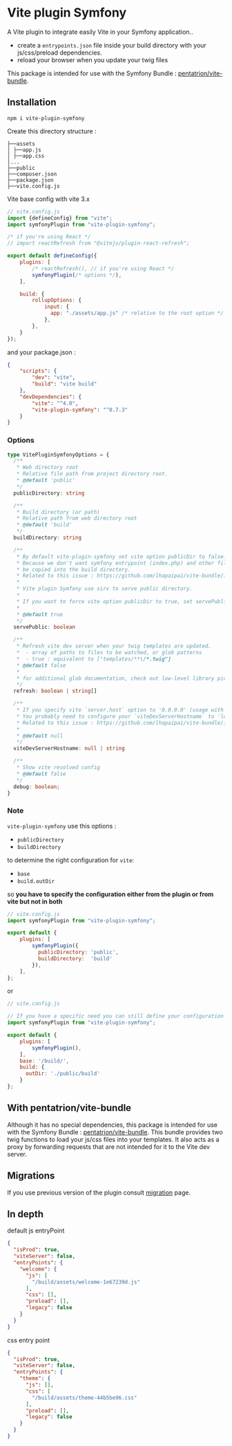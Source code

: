 # Vite plugin Symfony

A Vite plugin to integrate easily Vite in your Symfony application..

- create a `entrypoints.json` file inside your build directory with your js/css/preload dependencies.
- reload your browser when you update your twig files

This package is intended for use with the Symfony Bundle : [pentatrion/vite-bundle](https://github.com/lhapaipai/vite-bundle).

## Installation

```console
npm i vite-plugin-symfony
```

Create this directory structure :
```
├──assets
│ ├──app.js
│ ├──app.css
│...
├──public
├──composer.json
├──package.json
├──vite.config.js
```

Vite base config with vite 3.x

```js
// vite.config.js
import {defineConfig} from "vite";
import symfonyPlugin from "vite-plugin-symfony";

/* if you're using React */
// import reactRefresh from "@vitejs/plugin-react-refresh";

export default defineConfig({
    plugins: [
        /* reactRefresh(), // if you're using React */
        symfonyPlugin(/* options */),
    ],

    build: {
        rollupOptions: {
            input: {
              app: "./assets/app.js" /* relative to the root option */
            },
        },
    }
});
```

and your package.json :
```json
{
    "scripts": {
        "dev": "vite",
        "build": "vite build"
    },
    "devDependencies": {
        "vite": "^4.0",
        "vite-plugin-symfony": "^0.7.3"
    }
}
```

### Options

```ts
type VitePluginSymfonyOptions = {
  /**
   * Web directory root
   * Relative file path from project directory root.
   * @default 'public'
   */
  publicDirectory: string

  /**
   * Build directory (or path)
   * Relative path from web directory root
   * @default 'build'
   */
  buildDirectory: string

  /**
   * By default vite-plugin-symfony set vite option publicDir to false.
   * Because we don't want symfony entrypoint (index.php) and other files to
   * be copied into the build directory.
   * Related to this issue : https://github.com/lhapaipai/vite-bundle/issues/17
   * 
   * Vite plugin Symfony use sirv to serve public directory.
   * 
   * If you want to force vite option publicDir to true, set servePublic to false.
   * 
   * @default true
   */
  servePublic: boolean

  /**
   * Refresh vite dev server when your twig templates are updated.
   *  - array of paths to files to be watched, or glob patterns
   *  - true : equivalent to ["templates/**\/*.twig"]
   * @default false
   * 
   * for additional glob documentation, check out low-level library picomatch : https://github.com/micromatch/picomatch
   */
  refresh: boolean | string[]

  /**
   * If you specify vite `server.host` option to '0.0.0.0' (usage with Docker)
   * You probably need to configure your `viteDevServerHostname` to 'localhost'.
   * Related to this issue : https://github.com/lhapaipai/vite-bundle/issues/26
   * 
   * @default null
   */
  viteDevServerHostname: null | string

  /**
   * Show vite resolved config
   * @default false
   */
  debug: boolean;
}
```

### Note

`vite-plugin-symfony` use this options :
- `publicDirectory`
- `buildDirectory`

to determine the right configuration for `vite`:
- `base`
- `build.outDir`

so **you have to specify the configuration either from the plugin or from vite but not in both**

```js
// vite.config.js
import symfonyPlugin from "vite-plugin-symfony";

export default {
    plugins: [
        symfonyPlugin({
          publicDirectory: 'public',
          buildDirectory:  'build'
        }),
    ],
};
```

or

```js
// vite.config.js

// If you have a specific need you can still define your configuration on top.
import symfonyPlugin from "vite-plugin-symfony";

export default {
    plugins: [
        symfonyPlugin(),
    ],
    base: '/build/',
    build: {
      outDir: './public/build'
    }
};
```

## With pentatrion/vite-bundle

Although it has no special dependencies, this package is intended for use with the Symfony Bundle : [pentatrion/vite-bundle](https://github.com/lhapaipai/vite-bundle). This bundle provides two twig functions to load your js/css files into your templates. It also acts as a proxy by forwarding requests that are not intended for it to the Vite dev server.

## Migrations

If you use previous version of the plugin consult [migration](migration.md) page.

## In depth

default js entryPoint

```json
{
  "isProd": true,
  "viteServer": false,
  "entryPoints": {
    "welcome": {
      "js": [
        "/build/assets/welcome-1e67239d.js"
      ],
      "css": [],
      "preload": [],
      "legacy": false
    }
  }
}
```

css entry point
```json
{
  "isProd": true,
  "viteServer": false,
  "entryPoints": {
    "theme": {
      "js": [],
      "css": [
        "/build/assets/theme-44b5be96.css"
      ],
      "preload": [],
      "legacy": false
    }
  }
}
```
